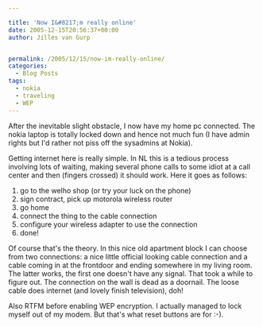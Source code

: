 ```yaml
---

title: 'Now I&#8217;m really online'
date: 2005-12-15T20:56:37+00:00
author: Jilles van Gurp


permalink: /2005/12/15/now-im-really-online/
categories:
  - Blog Posts
tags:
  - nokia
  - traveling
  - WEP
---
```

After the inevitable slight obstacle, I now have my home pc connected. The nokia laptop is totally locked down and hence not much fun (I have admin rights but I'd rather not piss off the sysadmins at Nokia).

Getting internet here is really simple. In NL this is a tedious process involving lots of waiting, making several phone calls to some idiot at a call center and then (fingers crossed) it should work. Here it goes as follows:

1. go to the welho shop (or try your luck on the phone)
1. sign contract, pick up motorola wireless router
1. go home
1. connect the thing to the cable connection
1. configure your wireless adapter to use the connection
1. done!

Of course that's the theory. In this nice old apartment block I can choose from two connections: a nice little official looking cable connection and a cable coming in at the frontdoor and ending somewhere in my living room. The latter works, the first one doesn't have any signal. That took a while to figure out. The connection on the wall is dead as a doornail. The loose cable does internet (and lovely finish television), doh!

Also RTFM before enabling WEP encryption. I actually managed to lock myself out of my modem.  But that's what reset buttons are for :-).